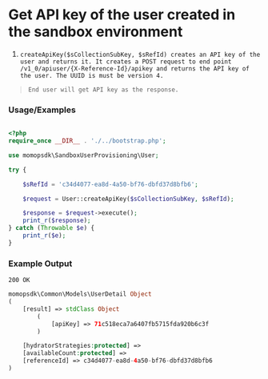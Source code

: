 # Get API key of the user created in the sandbox environment

1.	`createApiKey($sCollectionSubKey, $sRefId) creates an API key of the user and returns it. It creates a POST request to end point /v1_0/apiuser/{X-Reference-Id}/apikey and returns the API key of the user. The UUID is must be version 4.`

> `End user will get API key as the response.`

### Usage/Examples

```php

<?php
require_once __DIR__ . './../bootstrap.php';

use momopsdk\SandboxUserProvisioning\User;

try {

    $sRefId = 'c34d4077-ea8d-4a50-bf76-dbfd37d8bfb6';

    $request = User::createApiKey($sCollectionSubKey, $sRefId);

    $response = $request->execute();
    print_r($response);
} catch (Throwable $e) {
    print_r($e);
}
```

### Example Output
`200 OK`
```php
momopsdk\Common\Models\UserDetail Object
(
    [result] => stdClass Object
        (
            [apiKey] => 71c518eca7a6407fb5715fda920b6c3f
        )

    [hydratorStrategies:protected] => 
    [availableCount:protected] => 
    [referenceId] => c34d4077-ea8d-4a50-bf76-dbfd37d8bfb6
)

```

